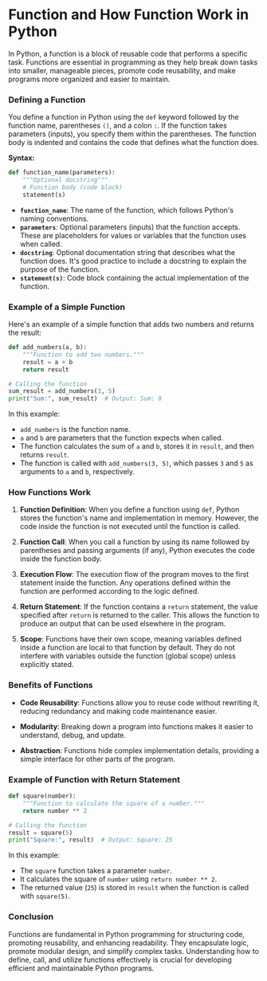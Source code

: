 # Function and How Function Work in Python

In Python, a function is a block of reusable code that performs a specific task. Functions are essential in programming as they help break down tasks into smaller, manageable pieces, promote code reusability, and make programs more organized and easier to maintain.

### Defining a Function

You define a function in Python using the `def` keyword followed by the function name, parentheses `()`, and a colon `:`. If the function takes parameters (inputs), you specify them within the parentheses. The function body is indented and contains the code that defines what the function does.

**Syntax:**

```python
def function_name(parameters):
    """Optional docstring"""
    # Function body (code block)
    statement(s)
```

- **`function_name`**: The name of the function, which follows Python's naming conventions.
- **`parameters`**: Optional parameters (inputs) that the function accepts. These are placeholders for values or variables that the function uses when called.
- **`docstring`**: Optional documentation string that describes what the function does. It's good practice to include a docstring to explain the purpose of the function.
- **`statement(s)`**: Code block containing the actual implementation of the function.

### Example of a Simple Function

Here's an example of a simple function that adds two numbers and returns the result:

```python
def add_numbers(a, b):
    """Function to add two numbers."""
    result = a + b
    return result

# Calling the function
sum_result = add_numbers(3, 5)
print("Sum:", sum_result)  # Output: Sum: 8
```

In this example:
- `add_numbers` is the function name.
- `a` and `b` are parameters that the function expects when called.
- The function calculates the sum of `a` and `b`, stores it in `result`, and then returns `result`.
- The function is called with `add_numbers(3, 5)`, which passes `3` and `5` as arguments to `a` and `b`, respectively.

### How Functions Work

1. **Function Definition**: When you define a function using `def`, Python stores the function's name and implementation in memory. However, the code inside the function is not executed until the function is called.

2. **Function Call**: When you call a function by using its name followed by parentheses and passing arguments (if any), Python executes the code inside the function body.

3. **Execution Flow**: The execution flow of the program moves to the first statement inside the function. Any operations defined within the function are performed according to the logic defined.

4. **Return Statement**: If the function contains a `return` statement, the value specified after `return` is returned to the caller. This allows the function to produce an output that can be used elsewhere in the program.

5. **Scope**: Functions have their own scope, meaning variables defined inside a function are local to that function by default. They do not interfere with variables outside the function (global scope) unless explicitly stated.

### Benefits of Functions

- **Code Reusability**: Functions allow you to reuse code without rewriting it, reducing redundancy and making code maintenance easier.
  
- **Modularity**: Breaking down a program into functions makes it easier to understand, debug, and update.

- **Abstraction**: Functions hide complex implementation details, providing a simple interface for other parts of the program.

### Example of Function with Return Statement

```python
def square(number):
    """Function to calculate the square of a number."""
    return number ** 2

# Calling the function
result = square(5)
print("Square:", result)  # Output: Square: 25
```

In this example:
- The `square` function takes a parameter `number`.
- It calculates the square of `number` using `return number ** 2`.
- The returned value (`25`) is stored in `result` when the function is called with `square(5)`.

### Conclusion

Functions are fundamental in Python programming for structuring code, promoting reusability, and enhancing readability. They encapsulate logic, promote modular design, and simplify complex tasks. Understanding how to define, call, and utilize functions effectively is crucial for developing efficient and maintainable Python programs.